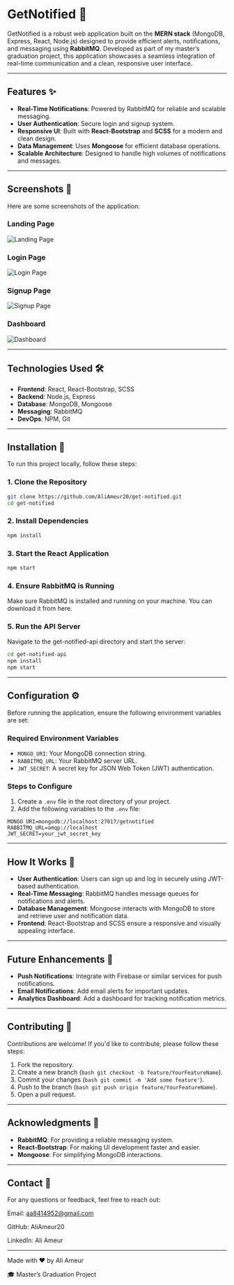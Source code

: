 # GetNotified 🚀

GetNotified is a robust web application built on the **MERN stack** (MongoDB, Express, React, Node.js) designed to provide efficient alerts, notifications, and messaging using **RabbitMQ**. Developed as part of my master’s graduation project, this application showcases a seamless integration of real-time communication and a clean, responsive user interface.

---

## Features ✨

- **Real-Time Notifications**: Powered by RabbitMQ for reliable and scalable messaging.
- **User Authentication**: Secure login and signup system.
- **Responsive UI**: Built with **React-Bootstrap** and **SCSS** for a modern and clean design.
- **Data Management**: Uses **Mongoose** for efficient database operations.
- **Scalable Architecture**: Designed to handle high volumes of notifications and messages.

---

## Screenshots 📸

Here are some screenshots of the application:

### Landing Page
![Landing Page](./screenshots/landing-page.png)  

### Login Page
![Login Page](./screenshots/login-page.png)  

### Signup Page
![Signup Page](./screenshots/signup-page.png)  

### Dashboard
![Dashboard](./screenshots/dashboard.png)  

---

## Technologies Used 🛠️

- **Frontend**: React, React-Bootstrap, SCSS
- **Backend**: Node.js, Express
- **Database**: MongoDB, Mongoose
- **Messaging**: RabbitMQ
- **DevOps**: NPM, Git

---

## Installation 🚀

To run this project locally, follow these steps:

### 1. Clone the Repository
```bash
git clone https://github.com/AliAmeur20/get-notified.git
cd get-notified
```

### 2. Install Dependencies
```bash
npm install
```

### 3. Start the React Application
```bash
npm start
```

### 4. Ensure RabbitMQ is Running

Make sure RabbitMQ is installed and running on your machine. You can download it from here.

### 5. Run the API Server

Navigate to the get-notified-api directory and start the server:
```bash
cd get-notified-api
npm install
npm start
```

---

## Configuration ⚙️

Before running the application, ensure the following environment variables are set:

### Required Environment Variables

- `MONGO_URI`: Your MongoDB connection string.
- `RABBITMQ_URL`: Your RabbitMQ server URL.
- `JWT_SECRET`: A secret key for JSON Web Token (JWT) authentication.

### Steps to Configure

1. Create a `.env` file in the root directory of your project.
2. Add the following variables to the `.env` file:

```env
MONGO_URI=mongodb://localhost:27017/getnotified
RABBITMQ_URL=amqp://localhost
JWT_SECRET=your_jwt_secret_key
```

___

## How It Works 🧠

- **User Authentication**: Users can sign up and log in securely using JWT-based authentication.
- **Real-Time Messaging**: RabbitMQ handles message queues for notifications and alerts.
- **Database Management**: Mongoose interacts with MongoDB to store and retrieve user and notification data.
- **Frontend**: React-Bootstrap and SCSS ensure a responsive and visually appealing interface.

___

## Future Enhancements 🔮

- **Push Notifications**: Integrate with Firebase or similar services for push notifications.
- **Email Notifications**: Add email alerts for important updates.
- **Analytics Dashboard**: Add a dashboard for tracking notification metrics.

___

## Contributing 🤝

Contributions are welcome! If you'd like to contribute, please follow these steps:

1. Fork the repository.
2. Create a new branch (``` bash git checkout -b feature/YourFeatureName ```).
3. Commit your changes (``` bash git commit -m 'Add some feature' ```).
4. Push to the branch (``` bash git push origin feature/YourFeatureName ```).
5. Open a pull request.

___

## Acknowledgments 🙏

- **RabbitMQ**: For providing a reliable messaging system.
- **React-Bootstrap**: For making UI development faster and easier.
- **Mongoose**: For simplifying MongoDB interactions.
  
___

## Contact 📧

For any questions or feedback, feel free to reach out:

Email: aa8414952@gmail.com

GitHub: AliAmeur20

LinkedIn: Ali Ameur

___

Made with ❤️ by Ali Ameur

🎓 Master’s Graduation Project
